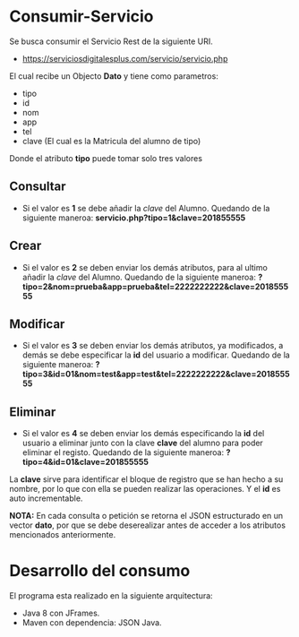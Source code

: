 # **Consumir-Servicio**

Se busca consumir el Servicio Rest de la siguiente URI.
- https://serviciosdigitalesplus.com/servicio/servicio.php

El cual recibe un Objecto **Dato** y tiene como parametros: 
- tipo
- id
- nom
- app
- tel
- clave (El cual es la Matricula del alumno de tipo)

Donde el atributo **tipo** puede tomar solo tres valores
## **Consultar**
- Si el valor es **1** se debe añadir la *clave* del Alumno. Quedando 
de la siguiente maneroa: **servicio.php?tipo=1&clave=201855555**

## **Crear**
- Si el valor es **2** se deben enviar los demás atributos, para al ultimo añadir la *clave* del Alumno. Quedando de la siguiente maneroa: **?tipo=2&nom=prueba&app=prueba&tel=2222222222&clave=201855555**

## **Modificar**
- Si el valor es **3** se deben enviar los demás atributos, ya modificados, a demás se debe especificar la **id** del usuario a modificar. Quedando de la siguiente maneroa: **?tipo=3&id=01&nom=test&app=test&tel=2222222222&clave=201855555**

## **Eliminar**
- Si el valor es **4** se deben enviar los demás especificando la **id** del usuario a eliminar junto con la clave **clave** del alumno para poder eliminar el registo. Quedando de la siguiente maneroa: **?tipo=4&id=01&clave=201855555**

La **clave** sirve para identificar el bloque de registro que se han hecho a su nombre, por lo que con ella se pueden realizar las operaciones. Y el **id** es auto incrementable.

**NOTA:** En cada consulta o petición se retorna el JSON estructurado en un vector **dato**, por que se debe deserealizar antes de acceder a los atributos mencionados anteriormente.

# **Desarrollo del consumo**

El programa esta realizado en la siguiente arquitectura:
- Java 8 con JFrames.
- Maven con dependencia: JSON Java.